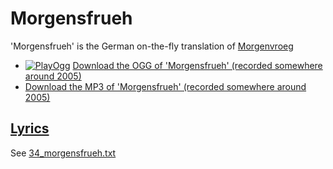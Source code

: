 # Morgensfrueh

'Morgensfrueh' is the German on-the-fly translation of [Morgenvroeg](26_morgenvroeg.md)

- [![PlayOgg](http://static.fsf.org/playogg/Play_ogg_80x15.png "I support PlayOgg!")](http://playogg.org)
  [Download the OGG of 'Morgensfrueh' (recorded somewhere around 2005)](http://www.richelbilderbeek.nl/CD04_09MorgensFrueh.ogg)
- [Download the MP3 of 'Morgensfrueh' (recorded somewhere around 2005)](http://www.richelbilderbeek.nl/CD04_09Morgensfrueh.mp3)

## [Lyrics](34_morgensfrueh.txt)

See [34_morgensfrueh.txt](34_morgensfrueh.txt)
